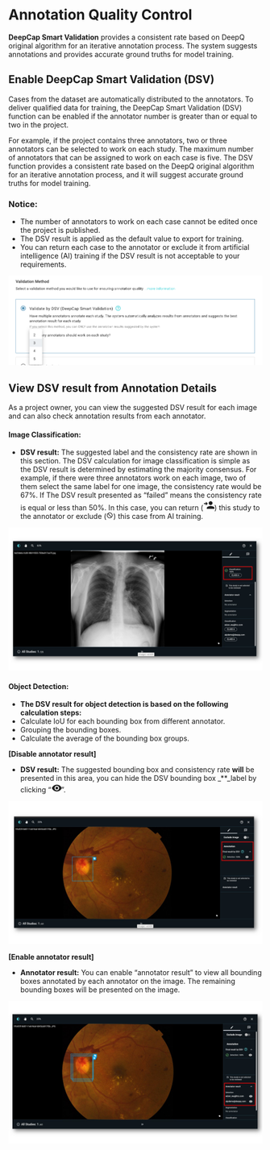 # Annotation Quality Control

**DeepCap Smart Validation** provides a consistent rate based on DeepQ original algorithm for an iterative annotation process. The system suggests annotations and provides accurate ground truths for model training.

## Enable DeepCap Smart Validation \(DSV\)

Cases from the dataset are automatically distributed to the annotators. To deliver qualified data for training, the DeepCap Smart Validation \(DSV\) function can be enabled if the annotator number is greater than or equal to two in the project.

For example, if the project contains three annotators, two or three annotators can be selected to work on each study. The maximum number of annotators that can be assigned to work on each case is five. The DSV function provides a consistent rate based on the DeepQ original algorithm for an iterative annotation process, and it will suggest accurate ground truths for model training.

### **Notice:**

* The number of annotators to work on each case cannot be edited once the project is published. 
* The DSV result is applied as the default value to export for training. 
* You can return each case to the annotator or exclude it from artificial intelligence \(AI\) training if the DSV result is not acceptable to your requirements.

![](../../../.gitbook/assets/dsv%20%281%29.png)

## View DSV result from Annotation Details

As a project owner, you can view the suggested DSV result for each image and can also check annotation results from each annotator.

#### Image Classification:

* **DSV result:** The suggested label and the consistency rate are shown in this section. The DSV calculation for image classification is simple as the DSV result is determined by estimating the majority consensus. For example, if there were three annotators work on each image, two of them select the same label for one image, the consistency rate would be 67%.   If The DSV result presented as “failed” means the consistency rate is equal or less than 50%. In this case, you can return \(![](../../../.gitbook/assets/picture24.png)\) this study to the annotator or exclude \(![](../../../.gitbook/assets/image%20%2814%29.png)\) this case from AI training. 

![](../../../.gitbook/assets/classification.jpg)

#### Object Detection:

* **The DSV result for object detection is based on the following calculation steps:**
* Calculate IoU for each bounding box from different annotator.
* Grouping the bounding boxes. 
* Calculate the average of the bounding box groups.

**\[Disable annotator result\]**

* **DSV result:** The suggested bounding box and consistency rate **will** be presented in this area, you can hide the DSV bounding box _\*\*_label by clicking “![](../../../.gitbook/assets/picture26.png)”. 

![](../../../.gitbook/assets/detection1.jpg)

**\[Enable annotator result\]**

* **Annotator result:** You can enable “annotator result” to view all bounding boxes annotated by each annotator on the image. The remaining bounding boxes will be presented on the image.

![](../../../.gitbook/assets/detection2.jpg)

